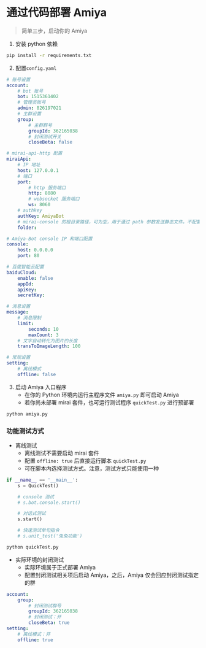 # 通过代码部署 Amiya

> 简单三步，启动你的 Amiya

1. 安装 python 依赖

```bash
pip install -r requirements.txt
```

2. 配置`config.yaml`

```yaml
# 账号设置
account:
    # bot 账号
    bot: 1515361402
    # 管理员账号
    admin: 826197021
    # 主群设置
    group:
        # 主群群号
        groupId: 362165038
        # 封闭测试开关
        closeBeta: false

# mirai-api-http 配置
miraiApi:
    # IP 地址
    host: 127.0.0.1
    # 端口
    port:
        # http 服务端口
        http: 8080
        # websocket 服务端口
        ws: 8060
    # authkey
    authKey: AmiyaBot
    # mirai-console 的根目录路径，可为空，用于通过 path 参数发送静态文件。不配置的情况下，默认通过上传的方式发送
    folder:

# Amiya-Bot console IP 和端口配置
console:
    host: 0.0.0.0
    port: 80

# 百度智能云配置
baiduCloud:
    enable: false
    appId:
    apiKey:
    secretKey:

# 消息设置
message:
    # 消息限制
    limit:
        seconds: 10
        maxCount: 3
    # 文字自动转化为图片的长度
    transToImageLength: 100

# 常规设置
setting:
    # 离线模式
    offline: false
```

3. 启动 Amiya 入口程序
    - 在你的 Python 环境内运行主程序文件 `amiya.py` 即可启动 Amiya
    - 若你尚未部署 mirai 套件，也可运行测试程序 `quickTest.py` 进行预部署

```bash
python amiya.py
```

### 功能测试方式

- 离线测试
    - 离线测试不需要启动 mirai 套件
    - 配置 `offline: true` 后直接运行脚本 `quickTest.py`
    - 可在脚本内选择测试方式。注意，测试方式只能使用一种

```python
if __name__ == '__main__':
    s = QuickTest()

    # console 测试
    # s.bot.console.start()

    # 对话式测试
    s.start()

    # 快速测试单句指令
    # s.unit_test('兔兔功能')
```

```bash
python quickTest.py
```

- 实际环境的封闭测试
    - 实际环境属于正式部署 Amiya
    - 配置封闭测试相关项后启动 Amiya，之后，Amiya 仅会回应封闭测试指定的群

```yaml
account:
    group:
        # 封闭测试群号
        groupId: 362165038
        # 封闭测试：开
        closeBeta: true
setting:
    # 离线模式：开
    offline: true
```
